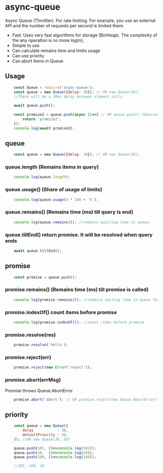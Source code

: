 # async-queue
Async Queue (Throttler). For rate limiting.
For example, you use an external API and the number of requests per second is limited there.

* Fast: Uses very fast algorithms for storage (BinHeap). The complexity of the any operation is no more log(n);
* Simple to use
* Can calculate remains time and limits usage
* Can use priority
* Can abort items in Queue

## Usage
```js
	const Queue = require('async-queue');
	const queue = new Queue({delay: 30}); // OR new Queue(30);
	//There will be a 30ms delay between element calls.
	
	await queue.push();
	
	const promise2 = queue.push(async ()=>{ // OR queue.push().then(someCb);
		return 'promise2';
	});
	console.log(await promise2);		
```
## queue
```js
	const queue = new Queue({delay: 30}); // OR new Queue(30);
```

### queue.length (Remains items in query)
```js
	console.log(queue.length);
```
### queue.usage() (Share of usage of limits)
```js
	console.log(queue.usage() * 100 + '%');
```

### queue.remains() (Remains time (ms) till query is end)
```js
	console.log(queue.remains()); //remains waiiting time in queue;
```

### queue.tillEnd() return promise. It will be resolved when query ends
```js
	await queue.tillEnd();
```

## promise
```js
	const promise = queue.push();
```

### promise.remains() (Remains time (ms) till promise is called)
```js
	console.log(promise.remains()); //remains waiting time in queue for this promise
```

### promise.indexOf() count items before promise
```js
	console.log(promise.indexOf()); //count items before promise
```

### promise.resolve(res)
```js
	promise.resolve('hello');
```

### promise.reject(err)
```js
	promise.reject(new Error('reject'));
```

### promise.abort(errMsg)
Promise throws Queue.AbortError
```js
	promise.abort('abort'); // OR promise.reject(new Queue.AbortError('abort'));
```


## priority
```js
	const queue = new Queue({ 
		delay           : 30, 
		defaultPriority : 50, 		
	}); //OR new Queue(30, 50)

	queue.push(101, ()=>console.log(101));
	queue.push(10,  ()=>console.log(10));
	queue.push(100, ()=>console.log(100));

	//101, 100, 10
```